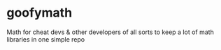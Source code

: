 # goofymath
Math for cheat devs &amp; other developers of all sorts to keep a lot of math libraries in one simple repo
